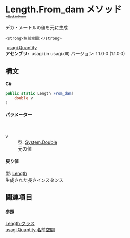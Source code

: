 # Length.From_dam メソッド <div style="font-size:30%"><a href="https://github.com/usagi/usagi.cs/blob/master/docs/Home.md">≪Back to Home</a></div> 

デカ・メートルの値を元に生成


    <strong>名前空間:</strong>
&nbsp;<a href="N_usagi_Quantity.md">usagi.Quantity</a><br /><strong>アセンブリ:</strong>
&nbsp;usagi (in usagi.dll) バージョン: 1.1.0.0 (1.1.0.0)

## 構文

**C#**<br />
``` C#
public static Length From_dam(
	double v
)
```


#### パラメーター
&nbsp;<dl><dt>v</dt><dd>型: <a href="http://msdn2.microsoft.com/ja-jp/library/643eft0t" target="_blank">System.Double</a><br />元の値</dd></dl>

#### 戻り値
型: <a href="T_usagi_Quantity_Length.md">Length</a><br />生成された長さインスタンス

## 関連項目


#### 参照
<a href="T_usagi_Quantity_Length.md">Length クラス</a><br /><a href="N_usagi_Quantity.md">usagi.Quantity 名前空間</a><br />